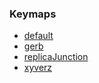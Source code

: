 ### Keymaps

* [default](keymaps/default/)
* [gerb](keymaps/gerb/)
* [replicaJunction](keymaps/replicaJunction/)
* [xyverz](keymaps/xyverz/)
